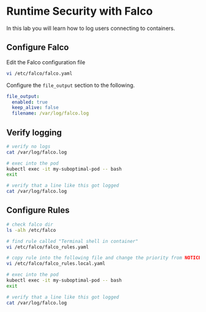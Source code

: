 # Runtime Security with Falco

In this lab you will learn how to log users connecting to containers.

## Configure Falco

Edit the Falco configuration file

```bash
vi /etc/falco/falco.yaml
```

Configure the `file_output` section to the following.

```yaml
file_output:
  enabled: true
  keep_alive: false
  filename: /var/log/falco.log
```

## Verify logging

```bash
# verify no logs
cat /var/log/falco.log

# exec into the pod
kubectl exec -it my-suboptimal-pod -- bash
exit

# verify that a line like this got logged
cat /var/log/falco.log
```

## Configure Rules

```bash
# check falco dir
ls -alh /etc/falco

# find rule called "Terminal shell in container"
vi /etc/falco/falco_rules.yaml

# copy rule into the following file and change the priority from NOTICE towards WARNING
vi /etc/falco/falco_rules.local.yaml

# exec into the pod
kubectl exec -it my-suboptimal-pod -- bash
exit

# verify that a line like this got logged
cat /var/log/falco.log
```
